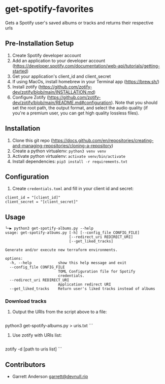# get-spotify-favorites
Gets a Spotify user's saved albums or tracks and returns their respective urls

## Pre-Installation Setup
1. Create Spotify developer account
1. Add an application to your developer account (https://developer.spotify.com/documentation/web-api/tutorials/getting-started)
1. Get your application's client_id and client_secret
1. If using MacOs, install homebrew in your Terminal app (https://brew.sh/)
1. Install zotify (https://github.com/zotify-dev/zotify/blob/main/INSTALLATION.md)
1. Configure Zotify (https://github.com/zotify-dev/zotify/blob/main/README.md#configuration). Note that you should set the root path, the output format, and select the audio quality (if you're a premium user, you can get high quality lossless files).

## Installation
1. Clone this git repo (https://docs.github.com/en/repositories/creating-and-managing-repositories/cloning-a-repository)
1. Create a python virtualenv:
  ```python3 venv venv```
1. Activate python virtualenv:
  ```activate venv/bin/activate```
1. Install dependencies:
  ```pip3 install -r requirements.txt```

## Configuration
1. Create `credentials.toml` and fill in your client id and secret:
  ```
client_id = "[client_id]"
client_secret = "[client_secret]"
  ```

## Usage
```
└─▶ python3 get-spotify-albums.py --help
usage: get-spotify-albums.py [-h] [--config_file CONFIG_FILE]
                             [--redirect_uri REDIRECT_URI]
                             [--get_liked_tracks]

Generate and/or execute new terraform environments.

options:
  -h, --help            show this help message and exit
  --config_file CONFIG_FILE
                        TOML Configuration file for Spotify
                        credentials.
  --redirect_uri REDIRECT_URI
                        Application redirect URI
  --get_liked_tracks    Return user's liked tracks instead of albums
```

### Download tracks
1. Output the URIs from the script above to a file:
    ```
python3 get-spotify-albums.py > uris.txt
    ```
1. Use zotify with URIs list:
    ```
  zotify -d [path to uris list]
    ```

## Contributors
- Garrett Anderson <garrett@devnull.rip>
